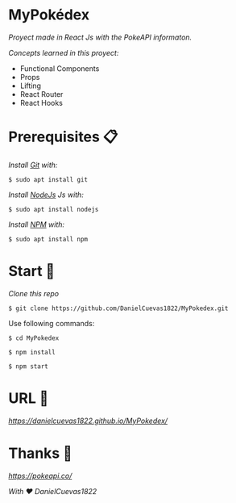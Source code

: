 # MyPokédex

_Proyect made in React Js with the PokeAPI informaton._

_Concepts learned in this proyect:_

* Functional Components
* Props
* Lifting
* React Router
* React Hooks

# Prerequisites 📋
_Install [Git](https://git-scm.com/) with:_
```
$ sudo apt install git
```

_Install [NodeJs](https://nodejs.org/en/) Js with:_
```
$ sudo apt install nodejs
```

_Install [NPM](https://www.npmjs.com/) with:_
```
$ sudo apt install npm
```
# Start 🚀

_Clone this repo_
```
$ git clone https://github.com/DanielCuevas1822/MyPokedex.git
```
Use following commands:
```
$ cd MyPokedex
```
```
$ npm install
```
```
$ npm start
```

# URL 📌

_https://danielcuevas1822.github.io/MyPokedex/_

# Thanks 🎁

_https://pokeapi.co/_

_With ❤️ DanielCuevas1822_
